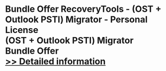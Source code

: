 # Bundle Offer RecoveryTools - (OST + Outlook PSTl) Migrator - Personal License<br />(OST + Outlook PSTl) Migrator Bundle Offer<br />[>> Detailed information](https://secure.shareit.com/shareit/product.html?productid=300998805&affiliateid=200057808)